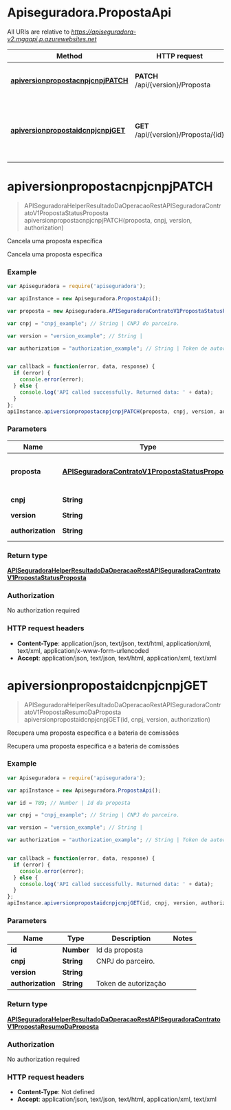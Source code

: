 # Apiseguradora.PropostaApi

All URIs are relative to *https://apiseguradora-v2.mgaapi.p.azurewebsites.net*

Method | HTTP request | Description
------------- | ------------- | -------------
[**apiversionpropostacnpjcnpjPATCH**](PropostaApi.md#apiversionpropostacnpjcnpjPATCH) | **PATCH** /api/{version}/Proposta | Cancela uma proposta específica
[**apiversionpropostaidcnpjcnpjGET**](PropostaApi.md#apiversionpropostaidcnpjcnpjGET) | **GET** /api/{version}/Proposta/{id} | Recupera uma proposta específica e a bateria de comissões


<a name="apiversionpropostacnpjcnpjPATCH"></a>
# **apiversionpropostacnpjcnpjPATCH**
> APISeguradoraHelperResultadoDaOperacaoRestAPISeguradoraContratoV1PropostaStatusProposta apiversionpropostacnpjcnpjPATCH(proposta, cnpj, version, authorization)

Cancela uma proposta específica

Cancela uma proposta específica

### Example
```javascript
var Apiseguradora = require('apiseguradora');

var apiInstance = new Apiseguradora.PropostaApi();

var proposta = new Apiseguradora.APISeguradoraContratoV1PropostaStatusProposta(); // APISeguradoraContratoV1PropostaStatusProposta | Informações da proposta para cancelamento

var cnpj = "cnpj_example"; // String | CNPJ do parceiro.

var version = "version_example"; // String | 

var authorization = "authorization_example"; // String | Token de autorização


var callback = function(error, data, response) {
  if (error) {
    console.error(error);
  } else {
    console.log('API called successfully. Returned data: ' + data);
  }
};
apiInstance.apiversionpropostacnpjcnpjPATCH(proposta, cnpj, version, authorization, callback);
```

### Parameters

Name | Type | Description  | Notes
------------- | ------------- | ------------- | -------------
 **proposta** | [**APISeguradoraContratoV1PropostaStatusProposta**](APISeguradoraContratoV1PropostaStatusProposta.md)| Informações da proposta para cancelamento | 
 **cnpj** | **String**| CNPJ do parceiro. | 
 **version** | **String**|  | 
 **authorization** | **String**| Token de autorização | 

### Return type

[**APISeguradoraHelperResultadoDaOperacaoRestAPISeguradoraContratoV1PropostaStatusProposta**](APISeguradoraHelperResultadoDaOperacaoRestAPISeguradoraContratoV1PropostaStatusProposta.md)

### Authorization

No authorization required

### HTTP request headers

 - **Content-Type**: application/json, text/json, text/html, application/xml, text/xml, application/x-www-form-urlencoded
 - **Accept**: application/json, text/json, text/html, application/xml, text/xml

<a name="apiversionpropostaidcnpjcnpjGET"></a>
# **apiversionpropostaidcnpjcnpjGET**
> APISeguradoraHelperResultadoDaOperacaoRestAPISeguradoraContratoV1PropostaResumoDaProposta apiversionpropostaidcnpjcnpjGET(id, cnpj, version, authorization)

Recupera uma proposta específica e a bateria de comissões

Recupera uma proposta específica e a bateria de comissões

### Example
```javascript
var Apiseguradora = require('apiseguradora');

var apiInstance = new Apiseguradora.PropostaApi();

var id = 789; // Number | Id da proposta

var cnpj = "cnpj_example"; // String | CNPJ do parceiro.

var version = "version_example"; // String | 

var authorization = "authorization_example"; // String | Token de autorização


var callback = function(error, data, response) {
  if (error) {
    console.error(error);
  } else {
    console.log('API called successfully. Returned data: ' + data);
  }
};
apiInstance.apiversionpropostaidcnpjcnpjGET(id, cnpj, version, authorization, callback);
```

### Parameters

Name | Type | Description  | Notes
------------- | ------------- | ------------- | -------------
 **id** | **Number**| Id da proposta | 
 **cnpj** | **String**| CNPJ do parceiro. | 
 **version** | **String**|  | 
 **authorization** | **String**| Token de autorização | 

### Return type

[**APISeguradoraHelperResultadoDaOperacaoRestAPISeguradoraContratoV1PropostaResumoDaProposta**](APISeguradoraHelperResultadoDaOperacaoRestAPISeguradoraContratoV1PropostaResumoDaProposta.md)

### Authorization

No authorization required

### HTTP request headers

 - **Content-Type**: Not defined
 - **Accept**: application/json, text/json, text/html, application/xml, text/xml

